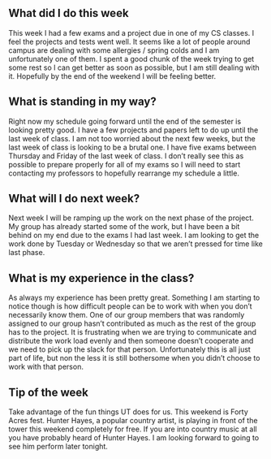 <h2> What did I do this week</h2>

This week I had a few exams and a project due in one of my CS classes. I feel the projects and tests went well. It seems like a lot of people around campus are dealing with some allergies / spring colds and I am unfortunately one of them. I spent a good chunk of the week trying to get some rest so I can get better as soon as possible, but I am still dealing with it. Hopefully by the end of the weekend I will be feeling better.

<h2> What is standing in my way?</h2> 

Right now my schedule going forward until the end of the semester is looking pretty good. I have a few projects and papers left to do up until the last week of class. I am not too worried about the next few weeks, but the last week of class is looking to be a brutal one. I have five exams between Thursday and Friday of the last week of class. I don’t really see this as possible to prepare properly for all of my exams  so I will need to start contacting my professors to hopefully rearrange my schedule a little.  

<h2> What will I do next week? </h2> 

Next week I will be ramping up the work on the next phase of the project. My group has already started some of the work, but I have been a bit behind on my end due to the exams I had last week. I am looking to get the work done by Tuesday or Wednesday so that we aren’t pressed for time like last phase. 

<h2>What is my experience in the class?</h2> 

As always my experience has been pretty great. Something I am starting to notice though is how difficult people can be to work with when you don’t necessarily know them. One of our group members that was randomly assigned to our group hasn’t contributed as much as the rest of the group has to the project. It is frustrating when we are trying to communicate and distribute the work load evenly and then someone doesn’t cooperate and we need to pick up the slack for that person. Unfortunately this is all just part of life, but non the less it is still bothersome when you didn’t choose to work with that person. 

<h2>Tip of the week</h2> 

Take advantage of the fun things UT does for us. This weekend is Forty Acres fest. Hunter Hayes, a popular country artist, is playing in front of the tower this weekend completely for free. If you are into country music at all you have probably heard of Hunter Hayes. I am looking forward to going to see him perform later tonight. 






